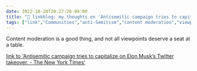 ```yaml
---
date: 2022-10-28T20:27:26-04:00
title: "🔗 linkblog: my thoughts on 'Antisemitic campaign tries to capitalize on Elon Musk’s Twitter takeover. - The New York Times'"
tags: ["link","Communities","anti-Semitism","content moderation","viewpoint diversity","Elon Musk","Twitter"]
---
```

Content moderation is a good thing, and not all viewpoints deserve a seat at a table.
 

[link to 'Antisemitic campaign tries to capitalize on Elon Musk’s Twitter takeover. - The New York Times'](https://www.nytimes.com/2022/10/28/technology/musk-twitter-antisemitism.html)
